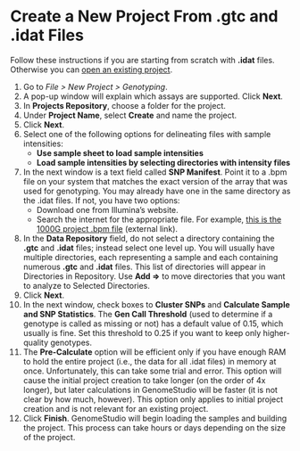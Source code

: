 # Create a New Project From .gtc and .idat Files

Follow these instructions if you are starting from scratch with **.idat** files. Otherwise you can [open an existing project](../#/documentation/AppendixAGenomeStudio--open-an-existing-project).

1. Go to *File > New Project > Genotyping*.
2. A pop-up window will explain which assays are supported. Click **Next**.
3. In **Projects Repository**, choose a folder for the project.
4. Under **Project Name**, select **Create** and name the project.
5. Click **Next**.
6. Select one of the following options for delineating files with sample intensities:
    - **Use sample sheet to load sample intensities**
    - **Load sample intensities by selecting directories with intensity files**
7. In the next window is a text field called **SNP Manifest**. Point it to a .bpm file on your system that matches the exact version of the array that was used for genotyping. You may already have one in the same directory as the .idat files. If not, you have two options:
    - Download one from Illumina’s website.
    - Search the internet for the appropriate file. For example, [this is the 1000G project .bpm file](ftp://ftp.1000genomes.ebi.ac.uk/vol1/ftp/release/20130502/supporting/hd_genotype_chip/broad_intensities/) (external link).
8. In the **Data Repository** field, do not select a directory containing the **.gtc** and **.idat** files; instead select one level up. You will usually have multiple directories, each representing a sample and each containing numerous **.gtc** and **.idat** files. This list of directories will appear in Directories in Repository. Use **Add =>** to move directories that you want to analyze to Selected Directories.
9. Click **Next**.
10. In the next window, check boxes to **Cluster SNPs** and **Calculate Sample and SNP Statistics**.
The **Gen Call Threshold** (used to determine if a genotype is called as missing or not) has a default value of 0.15, which usually is fine. Set this threshold to 0.25 if you want to keep only higher-quality genotypes.
11. The **Pre-Calculate** option will be efficient only if you have enough RAM to hold the entire project (i.e., the data for all .idat files) in memory at once. Unfortunately, this can take some trial and error. This option will cause the initial project creation to take longer (on the order of 4x longer), but later calculations in GenomeStudio will be faster (it is not clear by how much, however). This option only applies to initial project creation and is not relevant for an existing project.
12. Click **Finish**. GenomeStudio will begin loading the samples and building the project. This process can take hours or days depending on the size of the project.
